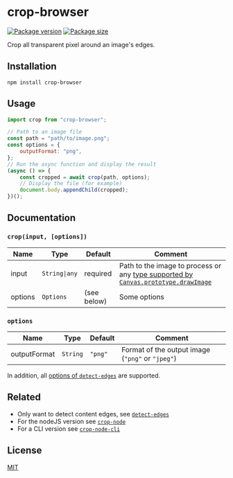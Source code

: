 # crop-browser

[![Package version](https://flat.badgen.net/npm/v/crop-browser)](https://www.npmjs.com/package/crop-browser)
[![Package size](https://badgen.net/bundlephobia/minzip/crop-browser)](https://bundlephobia.com/result?p=crop-browser)

Crop all transparent pixel around an image's edges.


## Installation

    npm install crop-browser


## Usage

```js
import crop from "crop-browser";

// Path to an image file
const path = "path/to/image.png";
const options = {
    outputFormat: "png",
};
// Run the async function and display the result
(async () => {
    const cropped = await crop(path, options);
    // Display the file (for example)
    document.body.appendChild(cropped);
})();
```

## Documentation

### `crop(input, [options])`

| Name | Type | Default | Comment |
| --- | --- | --- | --- |
|input |`String\|any` |required |Path to the image to process or any [type supported by `Canvas.prototype.drawImage`](https://developer.mozilla.org/en-US/docs/Web/API/CanvasRenderingContext2D/drawImage#Parameters) |
|options |`Options` |(see below) |Some options |

### `options`

| Name | Type | Default | Comment |
| --- | --- | --- | --- |
|outputFormat |`String` |`"png"` |Format of the output image (`"png"` or `"jpeg"`) |

In addition, all [options of `detect-edges`](https://github.com/GMartigny/detect-edges#options) are supported.


## Related

 - Only want to detect content edges, see [`detect-edges`](https://github.com/GMartigny/detect-edges)
 - For the nodeJS version see [`crop-node`](https://github.com/GMartigny/crop-node)
 - For a CLI version see [`crop-node-cli`](https://github.com/GMartigny/crop-node-cli)


## License

[MIT](license)
